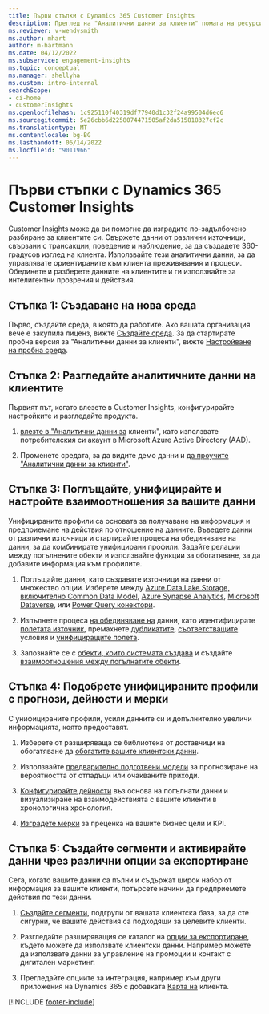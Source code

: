 ```yaml
---
title: Първи стъпки с Dynamics 365 Customer Insights
description: Преглед на "Аналитични данни за клиенти" помага на ресурсите да започнат бързо.
ms.reviewer: v-wendysmith
ms.author: mhart
author: m-hartmann
ms.date: 04/12/2022
ms.subservice: engagement-insights
ms.topic: conceptual
ms.manager: shellyha
ms.custom: intro-internal
searchScope:
- ci-home
- customerInsights
ms.openlocfilehash: 1c925110f40319df77940d1c32f24a99504d6ec6
ms.sourcegitcommit: 5e26cbb6d2258074471505af2da515818327cf2c
ms.translationtype: MT
ms.contentlocale: bg-BG
ms.lasthandoff: 06/14/2022
ms.locfileid: "9011966"
---
```

# <a name="get-started-with-dynamics-365-customer-insights"></a>Първи стъпки с Dynamics 365 Customer Insights

Customer Insights може да ви помогне да изградите по-задълбочено разбиране за клиентите си. Свържете данни от различни източници, свързани с трансакции, поведение и наблюдение, за да създадете 360-градусов изглед на клиента. Използвайте тези аналитични данни, за да управлявате ориентираните към клиента преживявания и процеси. Обединете и разберете данните на клиентите и ги използвайте за интелигентни прозрения и действия.

## <a name="step-1-create-an-environment"></a>Стъпка 1: Създаване на нова среда

Първо, създайте среда, в която да работите. Ако вашата организация вече е закупила лиценз, вижте [Създайте среда](create-environment.md). За да стартирате пробна версия за "Аналитични данни за клиенти", вижте [Настройване на пробна среда](trial-signup.md).

## <a name="step-2-explore-customer-insights"></a>Стъпка 2: Разгледайте аналитичните данни на клиентите

Първият път, когато влезете в Customer Insights, конфигурирайте настройките и разгледайте продукта.

1. [влезте в "Аналитични данни за](https://home.ci.ai.dynamics.com) клиенти", като използвате потребителския си акаунт в Microsoft Azure Active Directory (AAD).

1. Променете средата, за да видите демо данни и [да проучите "Аналитични данни за клиенти"](home.md).

## <a name="step-3-ingest-unify-and-set-up-relationships-for-your-data"></a>Стъпка 3: Поглъщайте, унифицирайте и настройте взаимоотношения за вашите данни

Унифицираните профили са основата за получаване на информация и предприемане на действия по отношение на данните. Въведете данни от различни източници и стартирайте процеса на обединяване на данни, за да комбинирате унифицирани профили. Задайте релации между погълнените обекти и използвайте функции за обогатяване, за да добавите информация към профилите.

1. Поглъщайте данни, като създавате източници на данни от множество опции. Изберете между [Azure Data Lake Storage, включително Common Data Model](connect-common-data-model.md), [Azure Synapse Analytics](connect-synapse.md), [Microsoft Dataverse](connect-dataverse-managed-lake.md), или [Power Query конектори](connect-power-query.md).

1. Изпълнете процеса [на обединяване на](data-unification.md) данни, като идентифицирате [полетата източник](map-entities.md), премахнете [дубликатите](remove-duplicates.md), [съответстващите](match-entities.md) условия и [унифициращите полета](merge-entities.md).

1. Запознайте се с [обекти, които системата създава](entities.md) и създайте [взаимоотношения между погълнатите обекти](relationships.md).

## <a name="step-4-enhance-unified-profiles-with-predictions-activities-and-measures"></a>Стъпка 4: Подобрете унифицираните профили с прогнози, дейности и мерки

С унифицираните профили, усили данните си и допълнително увеличи информацията, която предоставят.

1. Изберете от разширяваща се библиотека от доставчици на обогатяване да [обогатите вашите клиентски данни](enrichment-hub.md).

1. Използвайте [предварително подготвени модели](predictions-overview.md) за прогнозиране на вероятността от отпадъци или очакваните приходи.

1. [Конфигурирайте дейности](activities.md) въз основа на погълнати данни и визуализиране на взаимодействията с вашите клиенти в хронологична хронология.

1. [Изградете мерки](measures.md) за преценка на вашите бизнес цели и KPI.

## <a name="step-5-create-segments-and-activate-data-through-various-export-options"></a>Стъпка 5: Създайте сегменти и активирайте данни чрез различни опции за експортиране

Сега, когато вашите данни са пълни и съдържат широк набор от информация за вашите клиенти, потърсете начини да предприемете действия по тези данни.

1. [Създайте сегменти](segments.md), подгрупи от вашата клиентска база, за да сте сигурни, че вашите действия са подходящи за целевите клиенти.

1. Разгледайте разширяващия се каталог на [опции за експортиране](export-destinations.md), където можете да използвате клиентски данни. Например можете да използвате данни за управление на промоции и контакт с дигитален маркетинг.

1. Прегледайте опциите за интеграция, например към други приложения на Dynamics 365 с добавката [Карта на](customer-card-add-in.md) клиента.  


[!INCLUDE [footer-include](includes/footer-banner.md)]
